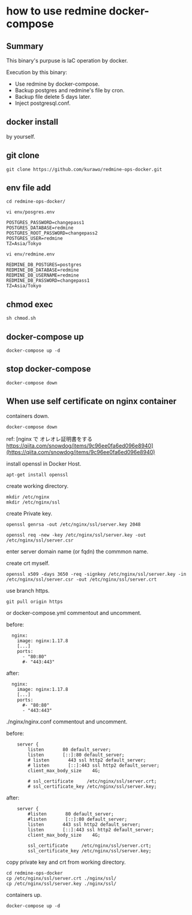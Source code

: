 # how to use redmine docker-compose

## Summary

This binary's purpuse is IaC operation by docker.

Execution by this binary:

- Use redmine by docker-compose.
- Backup postgres and redmine's file by cron.
- Backup file delete 5 days later.
- Inject postgresql.conf.

## docker install

by yourself.

## git clone

```
git clone https://github.com/kurawo/redmine-ops-docker.git
```

## env file add

```
cd redmine-ops-docker/
```

```
vi env/posgres.env
```

```
POSTGRES_PASSWORD=changepass1
POSTGRES_DATABASE=redmine
POSTGRES_ROOT_PASSWORD=changepass2
POSTGRES_USER=redmine
TZ=Asia/Tokyo
```

```
vi env/redmine.env
```

```
REDMINE_DB_POSTGRES=postgres
REDMINE_DB_DATABASE=redmine
REDMINE_DB_USERNAME=redmine
REDMINE_DB_PASSWORD=changepass1
TZ=Asia/Tokyo
```

## chmod exec

```
sh chmod.sh 
```

## docker-compose up

```
docker-compose up -d
```

## stop docker-compose

```
docker-compose down
```

## When use self certificate on nginx container

containers down.

```
docker-compose down
```

ref: [nginx で オレオレ証明書をする https://qiita.com/snowdog/items/9c96ee0fa6ed096e8940](https://qiita.com/snowdog/items/9c96ee0fa6ed096e8940)

install openssl in Docker Host.

```
apt-get install openssl
```

create working directory.

```
mkdir /etc/nginx
mkdir /etc/nginx/ssl
```

create Private key.

```
openssl genrsa -out /etc/nginx/ssl/server.key 2048
```

```
openssl req -new -key /etc/nginx/ssl/server.key -out /etc/nginx/ssl/server.csr
```

enter server domain name (or fqdn) the commmon name.

create crt myself.

```
openssl x509 -days 3650 -req -signkey /etc/nginx/ssl/server.key -in /etc/nginx/ssl/server.csr -out /etc/nginx/ssl/server.crt
```

use branch https.

```
git pull origin https
```

or docker-compose.yml commentout and uncomment.

before:

```
  nginx:
    image: nginx:1.17.8
    [...]
    ports:
      - "80:80"
      #- "443:443"
```

after:

```
  nginx:
    image: nginx:1.17.8
    [...]
    ports:
      #- "80:80"
      - "443:443"
```

./nginx/nginx.conf commentout and uncomment.

before:

```
    server {
        listen       80 default_server;
        listen       [::]:80 default_server;
        # listen       443 ssl http2 default_server;
        # listen       [::]:443 ssl http2 default_server;
        client_max_body_size    4G;

        # ssl_certificate     /etc/nginx/ssl/server.crt;
        # ssl_certificate_key /etc/nginx/ssl/server.key;
```

after:

```
    server {
        #listen       80 default_server;
        #listen       [::]:80 default_server;
        listen       443 ssl http2 default_server;
        listen       [::]:443 ssl http2 default_server;
        client_max_body_size    4G;

        ssl_certificate     /etc/nginx/ssl/server.crt;
        ssl_certificate_key /etc/nginx/ssl/server.key;
```

copy private key and crt from working directory.

```
cd redmine-ops-docker
cp /etc/nginx/ssl/server.crt ./nginx/ssl/
cp /etc/nginx/ssl/server.key ./nginx/ssl/
```

containers up.

```
docker-compose up -d
```